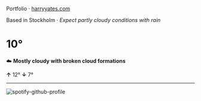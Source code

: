 Portfolio · [harryyates.com](https://harryyates.com)

<!-- WEATHER_START -->
Based in Stockholm · *Expect partly cloudy conditions with rain*

# 10°
☁️ **Mostly cloudy with broken cloud formations**

**↑** 12° **↓** 7°

---
<!-- WEATHER_END -->

<p align="left">
  <a>
    <img src="https://spotify-github-profile.kittinanx.com/api/view?uid=bigbello&cover_image=true&theme=natemoo-re&show_offline=true&background_color=121212&interchange=false&bar_color=53b14f&bar_color_cover=false" alt="spotify-github-profile">
  </a>
</p>